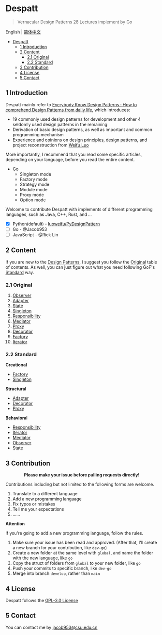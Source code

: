 # Despatt

> Vernacular Design Patterns 28 Lectures implement by Go

English | [简体中文](README-zh.md)

- [Despatt](#despatt)
  - [1 Introduction](#1-introduction)
  - [2 Content](#2-content)
    - [2.1 Original](#21-original)
    - [2.2 Standard](#22-standard)
  - [3 Contribution](#3-contribution)
  - [4 License](#4-license)
  - [5 Contact](#5-contact)

## 1 Introduction

Despatt mainly refer to [Everybody Know Design Patterns : How to comprehend Design Patterns from daily life](https://gitbook.cn/gitchat/column/5b26040ac81ac568fcf64ea3), 
which introduces: 
- 19 commonly used design patterns for development and other 4 seldomly used design patterns in the remaining
- Derivation of basic design patterns, as well as important and common programming mechanism
- Experience and opinions on design principles, design patterns, and project reconstruction from [Weifu Luo](https://github.com/luoweifu)

More importantly, I recommend that you read some specific articles, depending on your language, before you read the entire content.
- Go
  - Singleton mode
  - Factory mode
  - Strategy mode
  - Module mode
  - Proxy mode
  - Option mode

Welcome to contribute Despatt with implements of different programming languages, such as Java, C++, Rust, and ...
- [x] Python(default) - [luoweifu/PyDesignPattern](https://github.com/luoweifu/PyDesignPattern)
- [ ] Go - @Jacob953
- [ ] JavaScript - @Rick Lin

## 2 Content

If you are new to the [Design Patterns](https://en.wikipedia.org/wiki/Design_Patterns), I suggest you follow the [Original](#21-original) table of contents. 
As well, you can just figure out what you need following GoF's [Standard](#22-standard) way.

### 2.1 Original

1. [Observer](global/01-observer/README.md)
2. [Adapter](global/02-adapter/README.md)
3. [State](global/03-state/README.md)
4. [Singleton](global/04-singleton/README.md)
5. [Responsibility](global/05-responsibility/README.md)
6. [Mediator](global/06-mediator/README.md)
7. [Proxy](global/07-proxy/README.md)
8. [Decorator](global/08-decorator/README.md)
9. [Factory](global/09-factory/README.md)
10. [Iterator](global/10-iterator/README.md)

### 2.2 Standard

**Creational**

- [Factory](global/09-factory/README.md)
- [Singleton](global/04-singleton/README.md)

**Structural**

- [Adapter](global/02-adapter/README.md)
- [Decorator](global/08-decorator/README.md)
- [Proxy](global/07-proxy/README.md)

**Behavioral**

- [Responsibility](global/05-responsibility/README.md)
- [Iterator](global/10-iterator/README.md)
- [Mediator](global/06-mediator/README.md)
- [Observer](global/01-observer/README.md)
- [State](global/03-state/README.md)

## 3 Contribution

<p align="center"><b>Please make your issue before pulling requests directly!</b></p>

Contributions including but not limited to the following forms are welcome.
1. Translate to a different language
2. Add a new programming language
3. Fix typos or mistakes
4. Tell me your expectations
5. ......

**Attention**

If you're going to add a new programming language, follow the rules.
1. Make sure your issue has been read and approved. (After that, I'll create a new branch for your contribution, like `dev-go`)
2. Create a new folder at the same level with `global`, and name the folder with the new language, like `go`
3. Copy the struct of folders from `global` to your new folder, like `go`
4. Push your commits to specific branch, like `dev-go`
5. Merge into branch `develop`, rather than `main`

## 4 License

Despatt follows the [GPL-3.0 License](LICENSE)

## 5 Contact

You can contact me by jacob953@csu.edu.cn
